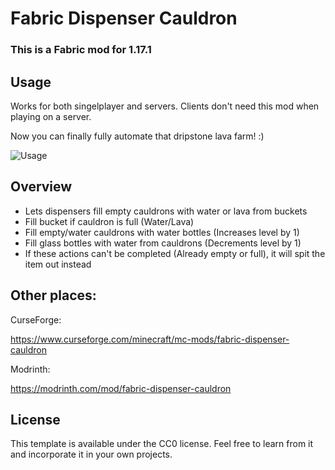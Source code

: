 
# Fabric Dispenser Cauldron

### This is a Fabric mod for 1.17.1

## Usage

Works for both singelplayer and servers. Clients don't need this mod when playing on a server.

Now you can finally fully automate that dripstone lava farm! :)

![Usage](https://i.imgur.com/S7IptCJ.gif)

## Overview

* Lets dispensers fill empty cauldrons with water or lava from buckets
* Fill bucket if cauldron is full (Water/Lava)
* Fill empty/water cauldrons with water bottles (Increases level by 1)
* Fill glass bottles with water from cauldrons (Decrements level by 1)
* If these actions can't be completed (Already empty or full), it will spit the item out instead

## Other places:
CurseForge:

https://www.curseforge.com/minecraft/mc-mods/fabric-dispenser-cauldron

Modrinth:

https://modrinth.com/mod/fabric-dispenser-cauldron

## License

This template is available under the CC0 license. Feel free to learn from it and incorporate it in your own projects.
